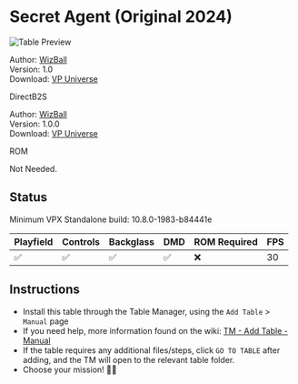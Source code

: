 ﻿# Secret Agent (Original 2024)

![Table Preview](../../images/vpx-secretagent.png)

Author: [WizBall](https://vpuniverse.com/profile/16604-wizball/)  
Version: 1.0  
Download: [VP Universe](https://vpuniverse.com/files/file/21646-secret-agent-original-2024-v10/)

DirectB2S
 
Author: [WizBall](https://vpuniverse.com/profile/16604-wizball/)  
Version: 1.0.0  
Download: [VP Universe](https://vpuniverse.com/files/file/21645-secret-agent-original-2024-2-3-screen-backglass/)

ROM

Not Needed.

## Status 

Minimum VPX Standalone build: 10.8.0-1983-b84441e

| Playfield | Controls | Backglass | DMD | ROM Required | FPS | 
|-----------|----------|-----------|-----|--------------|-----|
| :white_check_mark: | :white_check_mark: | :white_check_mark: | :white_check_mark: | :x: | 30 |

## Instructions

- Install this table through the Table Manager, using the `Add Table` > `Manual` page
- If you need help, more information found on the wiki: [TM - Add Table - Manual](https://github.com/LegendsUnchained/vpx-standalone-alp4k/wiki/%5B04%5D-%F0%9F%A7%A1-TM-%E2%80%90-Other-Features#add-table---manual)
- If the table requires any additional files/steps, click `GO TO TABLE` after adding, and the TM will open to the relevant table folder.
- Choose your mission! 🕵️‍♂️

